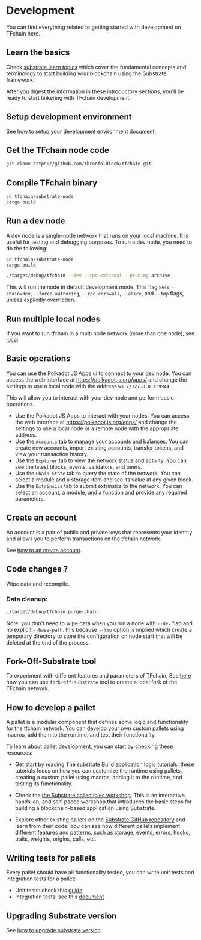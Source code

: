# Development

You can find everything related to getting started with development on TFchain here.

## Learn the basics

Check [substrate learn topics](https://docs.substrate.io/learn/) which cover the fundamental concepts and terminology to start building your blockchain using the Substrate framework.

After you digest the information in these introductory sections, you'll be ready to start tinkering with TFchain development.

## Setup development environment

See [how to setup your development environment](./setup_development_environment.md) document.

## Get the TFchain node code

```sh
git clone https://github.com/threefoldtech/tfchain.git
```

## Compile TFchain binary

```sh
cd tfchain/substrate-node
cargo build
```

## Run a dev node

A dev node is a single-node network that runs on your local machine. It is useful for testing and debugging purposes. To run a dev node, you need to do the following:

```sh
cd tfchain/substrate-node
cargo build

./target/debug/tfchain --dev --rpc-external --pruning archive
```

This will run the node in default development mode. This flag sets `--chain=dev`, `--force-authoring`, `--rpc-cors=all`, `--alice`, and `--tmp` flags, unless explicitly overridden.

## Run multiple local nodes

If you want to run tfchain in a multi node network (more than one node), see [local](./local_multinode.md)

## Basic operations

You can use the Polkadot JS Apps ui to connect to your dev node. You can access the web interface at https://polkadot.js.org/apps/ and change the settings to use a local node with the address `ws://127.0.0.1:9944`.

This will allow you to interact with your dev node and perform basic operations.

*   Use the Polkadot JS Apps to interact with your nodes. You can access the web interface at https://polkadot.js.org/apps/ and change the settings to use a local node or a remote node with the appropriate address.
*   Use the `Accounts` tab to manage your accounts and balances. You can create new accounts, import existing accounts, transfer tokens, and view your transaction history.
*   Use the `Explorer` tab to view the network status and activity. You can see the latest blocks, events, validators, and peers.
*   Use the `Chain State` tab to query the state of the network. You can select a module and a storage item and see its value at any given block.
*   Use the `Extrinsics` tab to submit extrinsics to the network. You can select an account, a module, and a function and provide any required parameters.

## Create an account

An account is a pair of public and private keys that represents your identity and allows you to perform transactions on the tfchain network.

See [how to an create account](./create_devnet_account.md).

## Code changes ?

Wipe data and recompile.

### Data cleanup:

```sh
./target/debug/tfchain purge-chain 
```

Note: you don't need to wipe data when you run a node with `--dev` flag and no explicit `--base-path`. this because `--tmp` option is implied which create a temporary directory to store the configuration on node start that will be deleted at the end of the process.

## Fork-Off-Substrate tool

To experiment with different features and parameters of TFchain, See [here](./fork-off-substrate.md) how you can use `fork-off-substrate` tool to create a local fork of the TFchain network.

## How to develop a pallet

A pallet is a modular component that defines some logic and functionality for the tfchain network. You can develop your own custom pallets using macros, add them to the runtime, and test their functionality.

To learn about pallet development, you can start by checking these resources:

*   Get start by reading The substrate [Build application logic tutorials](https://docs.substrate.io/tutorials/build-application-logic/). these tutorials focus on how you can customize the runtime using pallets, creating a custom pallet using macros, adding it to the runtime, and testing its functionality.

*   Check the [the Substrate collectibles workshop](https://docs.substrate.io/tutorials/collectibles-workshop/runtime-and-pallets/). This is an interactive, hands-on, and self-paced workshop that introduces the basic steps for building a blockchain-based application using Substrate.

*   Explore other existing pallets on the [Substrate GitHub repository](https://github.com/paritytech/substrate/tree/master/frame) and learn from their code. You can see how different pallets implement different features and patterns, such as storage, events, errors, hooks, traits, weights, origins, calls, etc.

## Writing tests for pallets

Every pallet should have all functionality tested, you can write unit tests and integration tests for a pallet:

*   Unit tests: check this [guide](https://docs.substrate.io/reference/how-to-guides/testing/)
*   Integration tests: see this [document](../../substrate-node/tests/readme.md)

## Upgrading Substrate version

See [how to upgrade substrate version](./upgrade_substrate.md).
